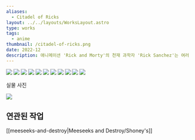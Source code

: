 ```yaml
---
aliases:
  - Citadel of Ricks
layout: ../../layouts/WorksLayout.astro
type: works
tags:
  - anime
thumbnail: /citadel-of-ricks.png
date: 2022-12
description: 애니메이션 'Rick and Morty'의 천재 과학자 'Rick Sanchez'는 여러 차원의 자신들이 모여 구성한 'Citadel of Ricks'라는 요새에 가끔 방문합니다. 이곳에서 발행되는 동명의 가상 정기간행물 시리즈를 브랜딩하고 그 중 한 부를 만들었습니다.
---
```

![](../../assets/citadel_of_ricks_1.png)
![](../../assets/citadel_of_ricks_2.png)
![](../../assets/citadel_of_ricks_3.png)
![](../../assets/citadel_of_ricks_4.png)
![](../../assets/citadel_of_ricks_5.png)
![](../../assets/citadel_of_ricks_6.png)
![](../../assets/citadel_of_ricks_7.png)
![](../../assets/citadel_of_ricks_8.png)
![](../../assets/citadel_of_ricks_9.png)
![](../../assets/citadel_of_ricks_10.png)
![](../../assets/citadel_of_ricks_11.png)

<figcaption>실물 사진</figcaption>

![](../../assets/citadel_of_ricks_12.png)

## 연관된 작업
[[meeseeks-and-destroy|Meeseeks and Destroy/Shoney's]]